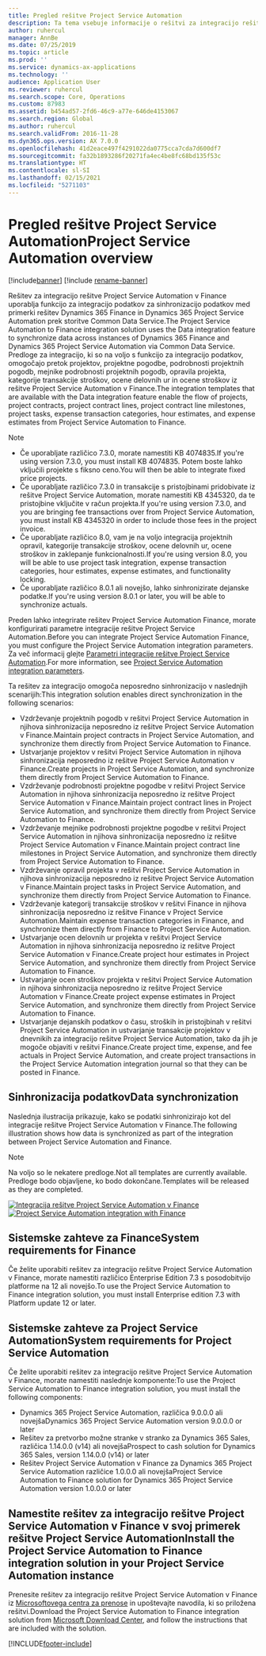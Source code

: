 ```yaml
---
title: Pregled rešitve Project Service Automation
description: Ta tema vsebuje informacije o rešitvi za integracijo rešitve Dynamics 365 Project Service Automation v Dynamics 365 Finance.
author: ruhercul
manager: AnnBe
ms.date: 07/25/2019
ms.topic: article
ms.prod: ''
ms.service: dynamics-ax-applications
ms.technology: ''
audience: Application User
ms.reviewer: ruhercul
ms.search.scope: Core, Operations
ms.custom: 87983
ms.assetid: b454ad57-2fd6-46c9-a77e-646de4153067
ms.search.region: Global
ms.author: ruhercul
ms.search.validFrom: 2016-11-28
ms.dyn365.ops.version: AX 7.0.0
ms.openlocfilehash: 41d2eace497f4291022da0775cca7cda7d600df7
ms.sourcegitcommit: fa32b1893286f20271fa4ec4be8fc68bd135f53c
ms.translationtype: HT
ms.contentlocale: sl-SI
ms.lasthandoff: 02/15/2021
ms.locfileid: "5271103"
---
```

# <a name="project-service-automation-overview"></a><span data-ttu-id="a81fc-103">Pregled rešitve Project Service Automation</span><span class="sxs-lookup"><span data-stu-id="a81fc-103">Project Service Automation overview</span></span>

[!include[banner](../includes/banner.md)]
[!include [rename-banner](~/includes/cc-data-platform-banner.md)]

<span data-ttu-id="a81fc-104">Rešitev za integracijo rešitve Project Service Automation v Finance uporablja funkcijo za integracijo podatkov za sinhronizacijo podatkov med primerki rešitev Dynamics 365 Finance in Dynamics 365 Project Service Automation prek storitve Common Data Service.</span><span class="sxs-lookup"><span data-stu-id="a81fc-104">The Project Service Automation to Finance integration solution uses the Data integration feature to synchronize data across instances of Dynamics 365 Finance and Dynamics 365 Project Service Automation via Common Data Service.</span></span> <span data-ttu-id="a81fc-105">Predloge za integracijo, ki so na voljo s funkcijo za integracijo podatkov, omogočajo pretok projektov, projektne pogodbe, podrobnosti projektnih pogodb, mejnike podrobnosti projektnih pogodb, opravila projekta, kategorije transakcije stroškov, ocene delovnih ur in ocene stroškov iz rešitve Project Service Automation v Finance.</span><span class="sxs-lookup"><span data-stu-id="a81fc-105">The integration templates that are available with the Data integration feature enable the flow of projects, project contracts, project contract lines, project contract line milestones, project tasks, expense transaction categories, hour estimates, and expense estimates from Project Service Automation to Finance.</span></span>

> [!NOTE]
> - <span data-ttu-id="a81fc-106">Če uporabljate različico 7.3.0, morate namestiti KB 4074835.</span><span class="sxs-lookup"><span data-stu-id="a81fc-106">If you're using version 7.3.0, you must install KB 4074835.</span></span> <span data-ttu-id="a81fc-107">Potem boste lahko vključili projekte s fiksno ceno.</span><span class="sxs-lookup"><span data-stu-id="a81fc-107">You will then be able to integrate fixed price projects.</span></span>
> - <span data-ttu-id="a81fc-108">Če uporabljate različico 7.3.0 in transakcije s pristojbinami pridobivate iz rešitve Project Service Automation, morate namestiti KB 4345320, da te pristojbine vključite v račun projekta.</span><span class="sxs-lookup"><span data-stu-id="a81fc-108">If you're using version 7.3.0, and you are bringing fee transactions over from Project Service Automation, you must install KB 4345320 in order to include those fees in the project invoice.</span></span>
> - <span data-ttu-id="a81fc-109">Če uporabljate različico 8.0, vam je na voljo integracija projektnih opravil, kategorije transakcije stroškov, ocene delovnih ur, ocene stroškov in zaklepanje funkcionalnosti.</span><span class="sxs-lookup"><span data-stu-id="a81fc-109">If you're using version 8.0, you will be able to use project task integration, expense transaction categories, hour estimates, expense estimates, and functionality locking.</span></span>
> - <span data-ttu-id="a81fc-110">Če uporabljate različico 8.0.1 ali novejšo, lahko sinhronizirate dejanske podatke.</span><span class="sxs-lookup"><span data-stu-id="a81fc-110">If you're using version 8.0.1 or later, you will be able to synchronize actuals.</span></span>

<span data-ttu-id="a81fc-111">Preden lahko integrirate rešitev Project Service Automation Finance, morate konfigurirati parametre integracije rešitve Project Service Automation.</span><span class="sxs-lookup"><span data-stu-id="a81fc-111">Before you can integrate Project Service Automation Finance, you must configure the Project Service Automation integration parameters.</span></span> <span data-ttu-id="a81fc-112">Za več informacij glejte [Parametri integracije rešitve Project Service Automation](PSA-parameters.md).</span><span class="sxs-lookup"><span data-stu-id="a81fc-112">For more information, see [Project Service Automation integration parameters](PSA-parameters.md).</span></span>

<span data-ttu-id="a81fc-113">Ta rešitev za integracijo omogoča neposredno sinhronizacijo v naslednjih scenarijih:</span><span class="sxs-lookup"><span data-stu-id="a81fc-113">This integration solution enables direct synchronization in the following scenarios:</span></span>

- <span data-ttu-id="a81fc-114">Vzdrževanje projektnih pogodb v rešitvi Project Service Automation in njihova sinhronizacija neposredno iz rešitve Project Service Automation v Finance.</span><span class="sxs-lookup"><span data-stu-id="a81fc-114">Maintain project contracts in Project Service Automation, and synchronize them directly from Project Service Automation to Finance.</span></span>
- <span data-ttu-id="a81fc-115">Ustvarjanje projektov v rešitvi Project Service Automation in njihova sinhronizacija neposredno iz rešitve Project Service Automation v Finance.</span><span class="sxs-lookup"><span data-stu-id="a81fc-115">Create projects in Project Service Automation, and synchronize them directly from Project Service Automation to Finance.</span></span>
- <span data-ttu-id="a81fc-116">Vzdrževanje podrobnosti projektne pogodbe v rešitvi Project Service Automation in njihova sinhronizacija neposredno iz rešitve Project Service Automation v Finance.</span><span class="sxs-lookup"><span data-stu-id="a81fc-116">Maintain project contract lines in Project Service Automation, and synchronize them directly from Project Service Automation to Finance.</span></span>
- <span data-ttu-id="a81fc-117">Vzdrževanje mejnike podrobnosti projektne pogodbe v rešitvi Project Service Automation in njihova sinhronizacija neposredno iz rešitve Project Service Automation v Finance.</span><span class="sxs-lookup"><span data-stu-id="a81fc-117">Maintain project contract line milestones in Project Service Automation, and synchronize them directly from Project Service Automation to Finance.</span></span>
- <span data-ttu-id="a81fc-118">Vzdrževanje opravil projekta v rešitvi Project Service Automation in njihova sinhronizacija neposredno iz rešitve Project Service Automation v Finance.</span><span class="sxs-lookup"><span data-stu-id="a81fc-118">Maintain project tasks in Project Service Automation, and synchronize them directly from Project Service Automation to Finance.</span></span>
- <span data-ttu-id="a81fc-119">Vzdrževanje kategorij transakcije stroškov v rešitvi Finance in njihova sinhronizacija neposredno iz rešitve Finance v Project Service Automation.</span><span class="sxs-lookup"><span data-stu-id="a81fc-119">Maintain expense transaction categories in Finance, and synchronize them directly from Finance to Project Service Automation.</span></span>
- <span data-ttu-id="a81fc-120">Ustvarjanje ocen delovnih ur projekta v rešitvi Project Service Automation in njihova sinhronizacija neposredno iz rešitve Project Service Automation v Finance.</span><span class="sxs-lookup"><span data-stu-id="a81fc-120">Create project hour estimates in Project Service Automation, and synchronize them directly from Project Service Automation to Finance.</span></span>
- <span data-ttu-id="a81fc-121">Ustvarjanje ocen stroškov projekta v rešitvi Project Service Automation in njihova sinhronizacija neposredno iz rešitve Project Service Automation v Finance.</span><span class="sxs-lookup"><span data-stu-id="a81fc-121">Create project expense estimates in Project Service Automation, and synchronize them directly from Project Service Automation to Finance.</span></span>
- <span data-ttu-id="a81fc-122">Ustvarjanje dejanskih podatkov o času, stroških in pristojbinah v rešitvi Project Service Automation in ustvarjanje transakcije projektov v dnevnikih za integracijo rešitve Project Service Automation, tako da jih je mogoče objaviti v rešitvi Finance.</span><span class="sxs-lookup"><span data-stu-id="a81fc-122">Create project time, expense, and fee actuals in Project Service Automation, and create project transactions in the Project Service Automation integration journal so that they can be posted in Finance.</span></span>

## <a name="data-synchronization"></a><span data-ttu-id="a81fc-123">Sinhronizacija podatkov</span><span class="sxs-lookup"><span data-stu-id="a81fc-123">Data synchronization</span></span>

<span data-ttu-id="a81fc-124">Naslednja ilustracija prikazuje, kako se podatki sinhronizirajo kot del integracije rešitve Project Service Automation v Finance.</span><span class="sxs-lookup"><span data-stu-id="a81fc-124">The following illustration shows how data is synchronized as part of the integration between Project Service Automation and Finance.</span></span>

> [!NOTE]
> <span data-ttu-id="a81fc-125">Na voljo so le nekatere predloge.</span><span class="sxs-lookup"><span data-stu-id="a81fc-125">Not all templates are currently available.</span></span> <span data-ttu-id="a81fc-126">Predloge bodo objavljene, ko bodo dokončane.</span><span class="sxs-lookup"><span data-stu-id="a81fc-126">Templates will be released as they are completed.</span></span>

<span data-ttu-id="a81fc-127">[![Integracija rešitve Project Service Automation v Finance](./media/PSA-integration.png)](./media/PSA-integration.png)</span><span class="sxs-lookup"><span data-stu-id="a81fc-127">[![Project Service Automation integration with Finance](./media/PSA-integration.png)](./media/PSA-integration.png)</span></span>

## <a name="system-requirements-for-finance"></a><span data-ttu-id="a81fc-128">Sistemske zahteve za Finance</span><span class="sxs-lookup"><span data-stu-id="a81fc-128">System requirements for Finance</span></span>

<span data-ttu-id="a81fc-129">Če želite uporabiti rešitev za integracijo rešitve Project Service Automation v Finance, morate namestiti različico Enterprise Edition 7.3 s posodobitvijo platforme na 12 ali novejšo.</span><span class="sxs-lookup"><span data-stu-id="a81fc-129">To use the Project Service Automation to Finance integration solution, you must install Enterprise edition 7.3 with Platform update 12 or later.</span></span>

## <a name="system-requirements-for-project-service-automation"></a><span data-ttu-id="a81fc-130">Sistemske zahteve za Project Service Automation</span><span class="sxs-lookup"><span data-stu-id="a81fc-130">System requirements for Project Service Automation</span></span>

<span data-ttu-id="a81fc-131">Če želite uporabiti rešitev za integracijo rešitve Project Service Automation v Finance, morate namestiti naslednje komponente:</span><span class="sxs-lookup"><span data-stu-id="a81fc-131">To use the Project Service Automation to Finance integration solution, you must install the following components:</span></span>

- <span data-ttu-id="a81fc-132">Dynamics 365 Project Service Automation, različica 9.0.0.0 ali novejša</span><span class="sxs-lookup"><span data-stu-id="a81fc-132">Dynamics 365 Project Service Automation version 9.0.0.0 or later</span></span>
- <span data-ttu-id="a81fc-133">Rešitev za pretvorbo možne stranke v stranko za Dynamics 365 Sales, različica 1.14.0.0 (v14) ali novejša</span><span class="sxs-lookup"><span data-stu-id="a81fc-133">Prospect to cash solution for Dynamics 365 Sales, version 1.14.0.0 (v14) or later</span></span>
- <span data-ttu-id="a81fc-134">Rešitev Project Service Automation v Finance za Dynamics 365 Project Service Automation različice 1.0.0.0 ali novejša</span><span class="sxs-lookup"><span data-stu-id="a81fc-134">Project Service Automation to Finance solution for Dynamics 365 Project Service Automation version 1.0.0.0 or later</span></span>

## <a name="install-the-project-service-automation-to-finance-integration-solution-in-your-project-service-automation-instance"></a><span data-ttu-id="a81fc-135">Namestite rešitev za integracijo rešitve Project Service Automation v Finance v svoj primerek rešitve Project Service Automation</span><span class="sxs-lookup"><span data-stu-id="a81fc-135">Install the Project Service Automation to Finance integration solution in your Project Service Automation instance</span></span>

<span data-ttu-id="a81fc-136">Prenesite rešitev za integracijo rešitve Project Service Automation v Finance iz [Microsoftovega centra za prenose](https://www.microsoft.com/download/details.aspx?id=57016) in upoštevajte navodila, ki so priložena rešitvi.</span><span class="sxs-lookup"><span data-stu-id="a81fc-136">Download the Project Service Automation to Finance integration solution from [Microsoft Download Center](https://www.microsoft.com/download/details.aspx?id=57016), and follow the instructions that are included with the solution.</span></span>


[!INCLUDE[footer-include](../includes/footer-banner.md)]